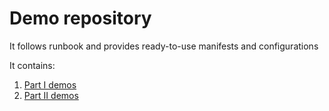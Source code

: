 # Demo repository

It follows runbook and provides ready-to-use manifests and configurations

It contains:

1. [Part I demos](./Part%20I)
1. [Part II demos](./Part%20II)